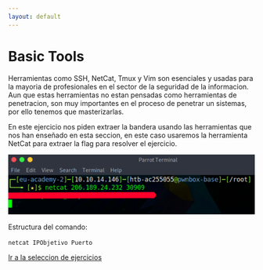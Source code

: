 ```yaml
---
layout: default
---
```


# Basic Tools

Herramientas como SSH, NetCat, Tmux y Vim son esenciales y usadas para la mayoria de profesionales en el sector de la seguridad de la informacion. Aun que estas herramientas no estan pensadas como herramientas de penetracion, son muy importantes en el proceso de penetrar un sistemas, por ello tenemos que masterizarlas.

En este ejercicio nos piden extraer la bandera usando las herramientas que nos han enseñado en esta seccion, en este caso usaremos la herramienta NetCat para extraer la flag para resolver el ejercicio.

![comando NetCat!](/assets/images/BasicTools/01.png "Comando NetCat para extraer la version del servicio del puerto indicado.")

Estructura del comando:

``netcat IPObjetivo Puerto``

[Ir a la seleccion de ejercicios](../GettingStarted.md)
